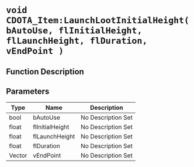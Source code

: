 # `void CDOTA_Item:LaunchLootInitialHeight(bAutoUse, flInitialHeight, flLaunchHeight, flDuration, vEndPoint )`
## Function Description

## Parameters
Type|Name|Description
--|--|--
bool|bAutoUse|No Description Set
float|flInitialHeight|No Description Set
float|flLaunchHeight|No Description Set
float|flDuration|No Description Set
Vector|vEndPoint|No Description Set
